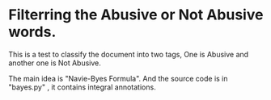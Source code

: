 # Filterring the Abusive or Not Abusive words.

This is a test to classify the document into two tags,
One is Abusive and another one is Not Abusive.

The main idea is "Navie-Byes Formula".
And the source code is in "bayes.py" , it contains integral annotations.